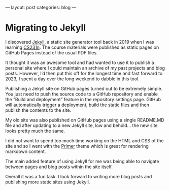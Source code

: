 —
layout: post
categories: blog
—

# Migrating to Jekyll

I discovered [Jekyll](https://jekyllrb.com/), a static site generator tool back in 2019 when I was learning [CS231n](https://cs231n.github.io/). The course materials were published as static pages on GitHub Pages instead of the usual PDF files.

It thought it was an awesome tool and had wanted to use it to publish a personal site where I could maintain an archive of my past projects and blog posts. However, I’d then put this off for the longest time and fast forward to 2023, I spent a day over the long weekend to dabble in this tool.

Publishing a Jekyll site on GitHub pages turned out to be extremely simple. You just need to push the source code to a GitHub repository and enable the “Build and deployment” feature in the repository settings page. GitHub will automatically trigger a deployment, build the static files and then publish the contents to the site.

My old site was also published on GitHub pages using a single README.MD file and after updating to a new Jekyll site, low and behold… the new site looks pretty much the same.

I did not want to spend too much time working on the HTML and CSS of the site and so I went with the [Primer](https://github.com/pages-themes/primer) theme which is great for rendering markdown content.

The main added feature of using Jekyll for me was being able to navigate between pages and blog posts within the site itself.

Overall it was a fun task. I look forward to writing more blog posts and publishing more static sites using Jekyll.
